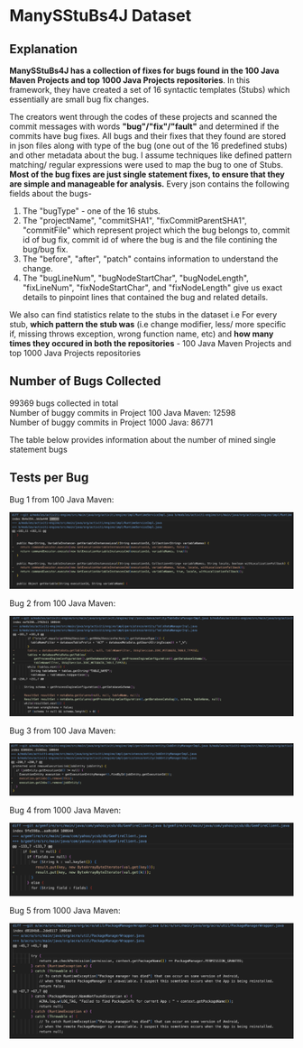 # ManySStuBs4J Dataset

## Explanation
**ManySStuBs4J has a collection of fixes for bugs found in the 100 Java Maven Projects and top 1000 Java Projects repositories**. In this framework, they have created a set of 16 syntactic templates (Stubs) which essentially are small bug fix changes. 

The creators went through the codes of these projects and scanned the commit messages with words **"bug"/"fix"/"fault"** and determined if the commits have bug fixes. All bugs and their fixes that they found are stored in json files along with type of the bug (one out of the 16 predefined stubs) and other metadata about the bug. I assume techniques like defined pattern matching/ regular expressions were used to map the bug to one of Stubs.
**Most of the bug fixes are just single statement fixes, to ensure that they are simple and manageable for analysis.** 
Every json contains the following fields about the bugs-
1. The "bugType" - one of the 16 stubs.
2. The "projectName", "commitSHA1", "fixCommitParentSHA1", "commitFile" which represent project which the bug belongs to, commit id of bug fix, commit id of where the bug is  and the file contining the bug/bug fix.
3. The "before", "after", "patch" contains information to understand the change.
4. The "bugLineNum", "bugNodeStartChar", "bugNodeLength", "fixLineNum", "fixNodeStartChar", and "fixNodeLength" give us exact details to pinpoint lines that contained the bug and related details.
   
We also can find statistics relate to the stubs in the dataset i.e For every stub, **which pattern the stub was** (i.e change modifier, less/ more specific if, missing throws exception, wrong function name, etc) and **how many times they occured in both the repositories** - 100 Java Maven Projects and top 1000 Java Projects repositories


## Number of Bugs Collected

99369 bugs collected in total <br>
Number of buggy commits in Project 100 Java Maven: 12598  <br>
Number of buggy commits in Project 1000 Java: 86771 <br>


The table below provides information about the number of mined single statement bugs 


## Tests per Bug

Bug 1 from 100 Java Maven: 

![alt text](https://github.com/ShreyaChaudhary1211/CS527-Project/blob/main/images/ManySStuBs4J_Bug1.png)


Bug 2 from 100 Java Maven: 

![alt text](https://github.com/ShreyaChaudhary1211/CS527-Project/blob/main/images/ManySStuBs4J_Bug2.png)


Bug 3 from 100 Java Maven: 

![alt text](https://github.com/ShreyaChaudhary1211/CS527-Project/blob/main/images/ManySStuBs4J_Bug3.png)



Bug 4 from 1000 Java Maven: 

![alt text](https://github.com/ShreyaChaudhary1211/CS527-Project/blob/main/images/ManySStuBs4J_Bug4.png)




Bug 5 from 1000 Java Maven: 

![alt text](https://github.com/ShreyaChaudhary1211/CS527-Project/blob/main/images/ManySStuBs4J_Bug5.png)


